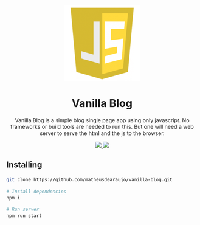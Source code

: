 <p align="center">
  <a href="" rel="noopener">
    <img width=200px height=200px src="./public/images/icon.jpg">
 </a>
</p>

<h1 align="center">Vanilla Blog</h1>

<p align="center">
  Vanilla Blog is a simple blog single page app using only javascript. No frameworks or build tools are needed to run this. But one will need a web server to serve the html and the js to the browser.
</p>

<div align="center">
    <a href="https://github.com/matheusdearaujo/vanilla-blog/issues">
        <img src="https://img.shields.io/github/issues/matheusdearaujo/vanilla-blog">
    </a>
    <a href="https://github.com/matheusdearaujo/vanilla-blog/pulls">
        <img src="https://img.shields.io/github/issues-pr/matheusdearaujo/vanilla-blog">
    </a>
</div>

## Installing

```sh
git clone https://github.com/matheusdearaujo/vanilla-blog.git
```

```sh
# Install dependencies
npm i
```

```sh
# Run server
npm run start
```
